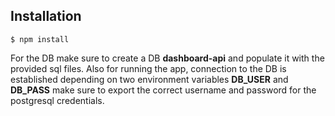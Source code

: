 ## Installation

```
$ npm install
```
For the DB make sure to create a DB __dashboard-api__ and populate it with the provided sql files.
Also for running the app, connection to the DB is established depending on two environment variables **DB_USER** and **DB_PASS** make sure to export the correct username and password for the postgresql credentials.
